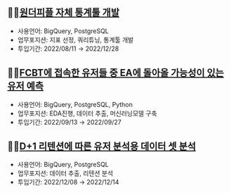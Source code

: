 ## 👩‍🏫[원더피플 자체 통계툴 개발](wp_dashboard/wp_dashboard.md)

- 사용언어: BigQuery, PostgreSQL
- 업무포지션: 지표 선정, 쿼리튜닝, 통계툴 개발
- 투입기간: 2022/08/11 → 2022/12/28

## 👩‍🏫[FCBT에 접속한 유저들 중 EA에 돌아올 가능성이 있는 유저 예측](wp_retention_pred/wp_retention_pred.md)

- 사용언어: BigQuery, PostgreSQL, Python
- 업무포지션: EDA진행, 데이터 추출, 머신러닝모델 구축
- 투입기간: 2022/09/13 → 2022/09/27

## 👩‍🏫[D+1 리텐션에 따른 유저 분석용 데이터 셋 분석](wp_retention_analysis/wp_retention_analysis.md)

- 사용언어: BigQuery, PostgreSQL
- 업무포지션: 데이터 추출, 리텐션 분석
- 투입기간: 2022/12/08 → 2022/12/14

